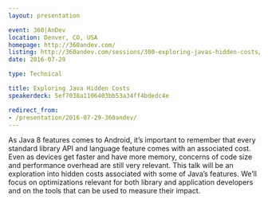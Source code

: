 ```yaml
---
layout: presentation

event: 360|AnDev
location: Denver, CO, USA
homepage: http://360andev.com/
listing: http://360andev.com/sessions/300-exploring-javas-hidden-costs/
date: 2016-07-29

type: Technical

title: Exploring Java Hidden Costs
speakerdeck: 5ef7038a1106403bb53a34ff4bdedc4e

redirect_from:
- /presentation/2016-07-29-360andev/
---
```


As Java 8 features comes to Android, it’s important to remember that every standard library API and language feature comes with an associated cost. Even as devices get faster and have more memory, concerns of code size and performance overhead are still very relevant. This talk will be an exploration into hidden costs associated with some of Java’s features. We’ll focus on optimizations relevant for both library and application developers and on the tools that can be used to measure their impact.
